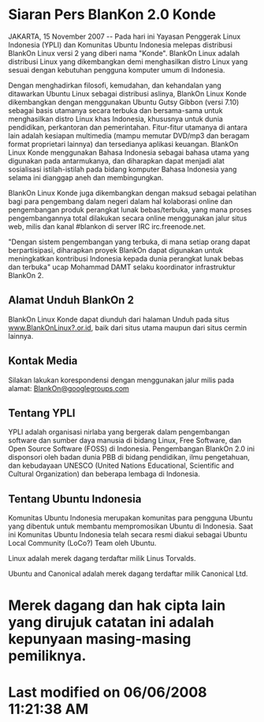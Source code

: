 # Siaran Pers BlanKon 2.0 Konde

JAKARTA, 15 November 2007 -- Pada hari ini Yayasan Penggerak Linux Indonesia (YPLI) dan Komunitas Ubuntu Indonesia melepas distribusi BlankOn Linux versi 2
yang diberi nama "Konde". BlankOn Linux adalah distribusi Linux yang dikembangkan demi menghasilkan distro Linux yang sesuai dengan kebutuhan pengguna komputer umum di Indonesia.

Dengan menghadirkan filosofi, kemudahan, dan kehandalan yang ditawarkan Ubuntu Linux sebagai distribusi aslinya, BlankOn Linux Konde dikembangkan dengan
menggunakan Ubuntu Gutsy Gibbon (versi 7.10) sebagai basis utamanya secara terbuka dan bersama-sama untuk menghasilkan distro Linux khas Indonesia,
khususnya untuk dunia pendidikan, perkantoran dan pemerintahan. Fitur-fitur utamanya di antara lain adalah kesiapan multimedia (mampu memutar DVD/mp3 dan
beragam format proprietari lainnya) dan tersedianya aplikasi keuangan. BlankOn Linux Konde menggunakan Bahasa Indonesia sebagai bahasa utama yang
digunakan pada antarmukanya, dan diharapkan dapat menjadi alat sosialisasi istilah-istilah pada bidang komputer Bahasa Indonesia yang selama ini dianggap
aneh dan membingungkan.

BlankOn Linux Konde juga dikembangkan dengan maksud sebagai pelatihan bagi para pengembang dalam negeri dalam hal kolaborasi online dan pengembangan produk
perangkat lunak bebas/terbuka, yang mana proses pengembangannya total dilakukan secara online menggunakan jalur situs web, milis dan kanal #blankon di server
IRC irc.freenode.net.

"Dengan sistem pengembangan yang terbuka, di mana setiap orang dapat berpartisipasi, diharapkan proyek BlankOn dapat digunakan untuk meningkatkan
kontribusi Indonesia kepada dunia perangkat lunak bebas dan terbuka" ucap Mohammad DAMT selaku koordinator infrastruktur BlankOn 2.

## Alamat Unduh BlankOn 2
BlankOn Linux Konde dapat diunduh dari halaman Unduh pada situs www.BlankOnLinux?.or.id, baik dari situs utama maupun dari situs cermin
lainnya.

## Kontak Media
Silakan lakukan korespondensi dengan menggunakan jalur milis pada alamat: BlankOn@googlegroups.com

## Tentang YPLI
YPLI adalah organisasi nirlaba yang bergerak dalam pengembangan software dan sumber daya manusia di bidang Linux, Free Software, dan Open Source Software
(FOSS) di Indonesia. Pengembangan BlankOn 2.0 ini disponsori oleh badan dunia PBB di bidang pendidikan, ilmu pengetahuan, dan kebudayaan UNESCO (United
Nations Educational, Scientific and Cultural Organization) dan beberapa lembaga di Indonesia.

## Tentang Ubuntu Indonesia
Komunitas Ubuntu Indonesia merupakan komunitas para pengguna Ubuntu yang dibentuk untuk membantu mempromosikan Ubuntu di Indonesia. Saat ini Komunitas
Ubuntu Indonesia telah secara resmi diakui sebagai Ubuntu Local Community (LoCo?) Team oleh Ubuntu.

Linux adalah merek dagang terdaftar milik Linus Torvalds.

Ubuntu and Canonical adalah merek dagang terdaftar milik Canonical Ltd.

Merek dagang dan hak cipta lain yang dirujuk catatan ini adalah kepunyaan
masing-masing pemiliknya.
===============================================================================
Last modified on 06/06/2008 11:21:38 AM
===============================================================================



